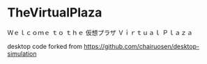 # TheVirtualPlaza
Ｗｅｌｃｏｍｅ  ｔｏ ｔｈｅ  仮想プラザ  Ｖｉｒｔｕａｌ  Ｐｌａｚａ

desktop code forked from https://github.com/chairuosen/desktop-simulation